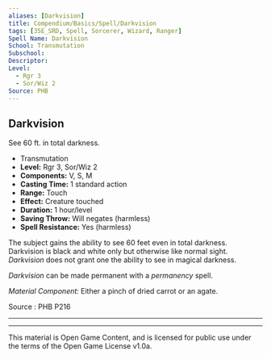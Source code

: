 ```yaml
---
aliases: [Darkvision]
title: Compendium/Basics/Spell/Darkvision
tags: [35E_SRD, Spell, Sorcerer, Wizard, Ranger]
Spell Name: Darkvision
School: Transmutation
Subschool: 
Descriptor: 
Level:
  - Rgr 3
  - Sor/Wiz 2
Source: PHB
---
```



## Darkvision

See 60 ft. in total darkness.

*   Transmutation
*   **Level:** Rgr 3, Sor/Wiz 2
*   **Components:** V, S, M
*   **Casting Time:** 1 standard action
*   **Range:** Touch
*   **Effect:** Creature touched
*   **Duration:** 1 hour/level
*   **Saving Throw:** Will negates (harmless)
*   **Spell Resistance:** Yes (harmless)

<p>The subject gains the ability to see 60 feet even in total darkness. Darkvision is black and white only but otherwise like normal sight. <i>Darkvision</i> does not grant one the ability to see in magical darkness.</p><p><i>Darkvision</i> can be made permanent with a <i>permanency</i> spell.</p><p><i>Material Component:</i> Either a pinch of dried carrot or an agate.</p>

Source : PHB P216

---

---

This material is Open Game Content, and is licensed for public use under
the terms of the Open Game License v1.0a.
